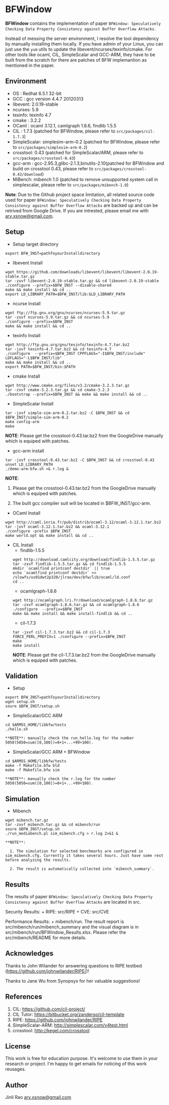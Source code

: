 # BFWindow

**BFWindow** contains the implementation of paper `BFWindow: Speculatively Checking Data Property Consistency against Buffer Overflow Attacks`.

Instead of messing the server environment, I resolve the tool dependency by manually installing them locally. If you have admin of your Linux, you can just use the `yum` utils to update the libevent/ncurses/texinfo/cmake. For other tools like ocaml, CIL, SimpleScalar and GCC-ARM, they have to be built from the scratch for there are patches of BFW implemantion as mentioned in the paper.

## Environment

+ OS     : Redhat 6.5.1 32-bit
+ GCC    : gcc version 4.4.7 20120313
+ libevent: 2.0.19-stable
+ ncurses: 5.9
+ texinfo: texinfo 4.7
+ cmake  : 3.2.2
+ OCaml  : ocaml 3.12.1, camlgraph 1.8.6, findlib 1.5.5
+ CIL    : 1.7.3 (patched for BFWindow, please refer to `src/packages/cil-1.7.3`)
+ SimpleScalar: simplesim-arm-0.2 (patched for BFWindow, please refer to `src/packages/simplesim-arm-0.2`)
+ crosstool: 0.43 (patched for SimpleScalar/ARM, please refer to `src/packages/crosstool-0.43`)
+ gcc-arm  : gcc-2.95.3,glibc-2.1.3,binutils-2.10(patched for BFWindow and build on crosstool 0.43, please refer to `src/packages/crosstool-0.43/download`)
+ MiBench: mibench 1.0 (patched to remove unsupported system call in simplescalar, please refer to `src/packages/mibench-1.0`)

**Note**: Due to the Github project space limitation, all related source code used for paper `BFWindow: Speculatively Checking Data Property Consistency against Buffer Overflow Attacks` are backed up and can be retrived from Google Drive. If you are intrested, please email me with ary.xsnow@gmail.com. 

## Setup

+ Setup target directory
```
export BFW_INST=pathToyourInstalldirectory
```

+ libevent Install
```
wget https://github.com/downloads/libevent/libevent/libevent-2.0.19-stable.tar.gz
tar -zxvf libevent-2.0.19-stable.tar.gz && cd libevent-2.0.19-stable
./configure --prefix=$BFW_INST --disable-shared
make && make install && cd ..
export LD_LIBRARY_PATH=$BFW_INST/lib:$LD_LIBRARY_PATH
```

+ ncurse Install
```
wget ftp://ftp.gnu.org/gnu/ncurses/ncurses-5.9.tar.gz
tar -zxvf ncurses-5.9.tar.gz && cd ncurses-5.9
./configure --prefix=$BFW_INST
make && make install && cd ..
```

+ texinfo Install
```
wget http://ftp.gnu.org/gnu/texinfo/texinfo-4.7.tar.bz2
tar -jxvf texinfo-4.7.tar.bz2 && cd texinfo-4.7
./configure  --prefix=$BFW_INST CPPFLAGS="-I$BFW_INST/include" LDFLAGS="-L$BFW_INST/lib"
make && make install && cd ..
export PATH=$BFW_INST/bin:$PATH
```

+ cmake Install
```
wget http://www.cmake.org/files/v3.2/cmake-3.2.3.tar.gz
tar -zxvf cmake-3.2.3.tar.gz && cd cmake-3.2.3
./bootstrap --prefix=$BFW_INST && make && make install && cd ..
```

+ SimpleScalar Install
```
tar -jxvf simple-sim-arm-0.2.tar.bz2 -C $BFW_INST && cd $BFW_INST/simple-sim-arm-0.2
make config-arm
make
```
**NOTE**: Please get the crosstool-0.43.tar.bz2 from the GoogleDrive manually which is equiped with patches.

+ gcc-arm install
```
tar -jxvf crosstool-0.43.tar.bz2 -C $BFW_INST && cd crosstool-0.43
unset LD_LIBRARY_PATH
./demo-arm-bfw.sh >& r.log &
```
  **NOTE**: 
  1. Please get the crosstool-0.43.tar.bz2 from the GoogleDrive manually which is equiped with patches.

  2. The built gcc compiler suit will be located in $BFW_INST/gcc-arm.

+ OCaml Install
```
wget http://caml.inria.fr/pub/distrib/ocaml-3.12/ocaml-3.12.1.tar.bz2
tar -jxvf ocaml-3.12.1.tar.bz2 && ocaml-3.12.1
./configure -prefix $BFW_INST
make world.opt && make install && cd ..
```

+ CIL Install
  + findlib-1.5.5
  ```
  wget http://download.camlcity.org/download/findlib-1.5.5.tar.gz
  tar -zxvf findlib-1.5.5.tar.gz && cd findlib-1.5.5
  mkdir `ocamlfind printconf destdir` || true
  echo `ocamlfind printconf destdir` >> /slowfs/us01dwt2p320/jlrao/dev/bfw/lib/ocaml/ld.conf
  cd ..
  ```
  + ocamlgraph-1.8.6
  ```
  wget http://ocamlgraph.lri.fr/download/ocamlgraph-1.8.6.tar.gz
  tar -zxvf ocamlgraph-1.8.6.tar.gz && cd ocamlgraph-1.8.6
  ./configure  --prefix=$BFW_INST
  make && make install && make install-findlib && cd ..
  ```
  + cil-1.7.3
  ```
  tar -jxvf cil-1.7.3.tar.bz2 && cd cil-1.7.3
  FORCE_PERL_PREFIX=1 ./configure --prefix=$BFW_INST
  make
  make install
  ```
    **NOTE**: Please get the cil-1.7.3.tar.bz2 from the GoogleDrive manually which is equiped with patches.

## Validation
  + Setup
  
  ```
  export BFW_INST=pathToyourInstalldirectory
  wget setup.sh
  soure $BFW_INST/setup.sh
  ```
  + SimpleScalar/GCC ARM
  ```
  cd $ARMSS_HOME/libbfw/tests
  ./hello.sh
  ```
    **NOTE**: manually check the run_hello.log for the number 5050(5050=sum([0,100])=0+1+...+99+100).
  
  + SimpleScalar/GCC ARM + BFWindow
  ```
  cd $ARMSS_HOME/libbfw/tests
  make -f Makefile.bfw bld
  make -f Makefile.bfw sim
  ```
    **NOTE**: manually check the r.log for the number 5050(5050=sum([0,100])=0+1+...+99+100).

## Simulation

  + Mibench
  ```
  wget mibench.tar.gz
  tar -zxvf mibench.tar.gz && cd mibench/run
  soure $BFW_INST/setup.sh
  ./run_mediabench.pl sim_mibench.cfg > r.log 2>&1 &
  ```
    **NOTE**:
    
      1. The simulation for selected benchmarks are configured in sim_mibench.cfg. Currently it takes several hours. Just have some rest before analyzing the results.
      
      2. The result is automatically collected into `mibench_summary`.

## Results
  The results of paper `BFWindow: Speculatively Checking Data Property Consistency against Buffer Overflow Attacks` are located in src.

  Security Results:
    + RIPE: src/RIPE
    + CVE: src/CVE

  Performance Results:
    + mibench/run. The result report is src/mibench/run/mibench_summary and the visual diagram is in src/mibench/run/BFWindow_Results.xlsx. Please refer the src/mibench/README for more details.

## Acknowledges
  Thanks to John Wilander for answering questions to RIPE testbed (https://github.com/johnwilander/RIPE/)!

  Thanks to Jane Wu from Synopsys for her valuable suggestions!

## References
  1. CIL: https://github.com/cil-project/
  2. CIL Tutor: https://bitbucket.org/zanderso/cil-template
  3. RIPE: https://github.com/johnwilander/RIPE
  4. SimpleScalar-ARM: http://simplescalar.com/v4test.html
  5. crosstool: http://kegel.com/crosstool

## License
This work is free for education purpose. It's welcome to use them in your research or project. I'm happy to get emails for noticing of this work reusages.

## Author

Jinli Rao <ary.xsnow@gmail.com>

